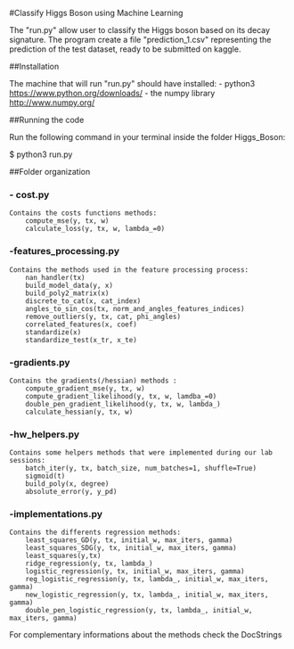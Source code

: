 #Classify Higgs Boson using Machine Learning

The "run.py" allow user to classify the Higgs boson based on its decay signature.
The program create a file "prediction_1.csv" representing the prediction of the test dataset, ready to be submitted on kaggle.

##Installation

The machine that will run "run.py" should have installed:
		- python3 https://www.python.org/downloads/
		- the numpy library  http://www.numpy.org/

##Running the code

Run the following command in your terminal inside the folder Higgs_Boson:

$ python3 run.py

##Folder organization

### - cost.py
	Contains the costs functions methods:
		compute_mse(y, tx, w)
		calculate_loss(y, tx, w, lambda_=0)

### -features_processing.py
	Contains the methods used in the feature processing process:
		nan_handler(tx)
		build_model_data(y, x)
		build_poly2_matrix(x)
		discrete_to_cat(x, cat_index)
		angles_to_sin_cos(tx, norm_and_angles_features_indices)
		remove_outliers(y, tx, cat, phi_angles)
		correlated_features(x, coef)
		standardize(x)
		standardize_test(x_tr, x_te)
### -gradients.py
	Contains the gradients(/hessian) methods :
		compute_gradient_mse(y, tx, w)
		compute_gradient_likelihood(y, tx, w, lamdba_=0)
		double_pen_gradient_likelihood(y, tx, w, lambda_)
		calculate_hessian(y, tx, w)
### -hw_helpers.py
	Contains some helpers methods that were implemented during our lab sessions:
		batch_iter(y, tx, batch_size, num_batches=1, shuffle=True)
		sigmoid(t)
		build_poly(x, degree)
		absolute_error(y, y_pd)
### -implementations.py
	Contains the differents regression methods:
		least_squares_GD(y, tx, initial_w, max_iters, gamma)
		least_squares_SDG(y, tx, initial_w, max_iters, gamma)
		least_squares(y,tx)
		ridge_regression(y, tx, lambda_)
		logistic_regression(y, tx, initial_w, max_iters, gamma)
		reg_logistic_regression(y, tx, lambda_, initial_w, max_iters, gamma)
		new_logistic_regression(y, tx, lambda_, initial_w, max_iters, gamma)
		double_pen_logistic_regression(y, tx, lambda_, initial_w, max_iters, gamma)

For complementary informations about the methods check the DocStrings
